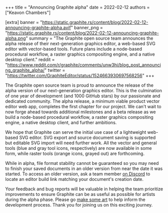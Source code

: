 +++
title = "Announcing Graphite alpha"
date = 2022-02-12
authors = ["Keavon Chambers"]

[extra]
banner = "https://static.graphite.rs/content/blog/2022-02-12-announcing-graphite-alpha.avif"
banner_png = "https://static.graphite.rs/content/blog/2022-02-12-announcing-graphite-alpha.png"
summary = "The Graphite open source team announces the alpha release of their next-generation graphics editor, a web-based SVG editor with vector-based tools. Future plans include a node-based procedural workflow, a raster graphics compositing engine, and a native desktop client."
reddit = "https://www.reddit.com/r/graphite/comments/unw3hi/blog_post_announcing_graphite_alpha/"
twitter = "https://twitter.com/GraphiteEditor/status/1524663930697568256"
+++

The Graphite open source team is proud to announce the release of the alpha version of our next-generation graphics editor. This is the culmination of one year of development (and 1000 GitHub stars) by our passionate and dedicated community. The alpha release, a minimum viable product vector editor web app, completes the first chapter for our project. We can't wait to now forge ahead towards additional milestones and a beta release as we build a node-based procedural workflow, a raster graphics compositing engine, a native desktop client, and further ambitions.

<!-- more -->

We hope that Graphite can serve the initial use case of a lightweight web-based SVG editor. SVG export and source document saving is supported but editable SVG import will need further work. All the vector and general tools (blue and gray tool icons, respectively) are now available in some form, while raster tools (orange icons, grayed out) are forthcoming.

While in alpha, file format stability cannot be guaranteed so you may need to finish your saved documents in an older version from near the date it was started. To access an older version, ask a team member [on Discord](https://discord.graphite.rs) to locate an editor build link matching your document's creation date.

Your feedback and bug reports will be valuable in helping the team prioritize improvements to ensure Graphite can be as useful as possible for artists during the alpha phase. Please go [make some art](https://editor.graphite.rs) to help inform the development process. Thank you for joining us on this exciting journey.
